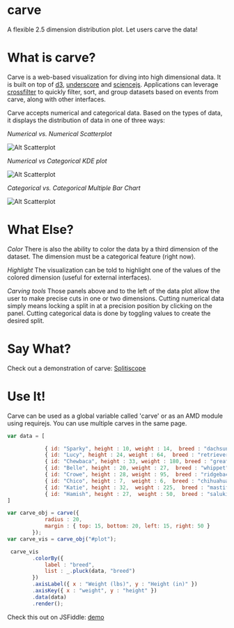carve
=====

A flexible 2.5 dimension distribution plot.  Let users carve the data!

# What is carve? 

Carve is a web-based visualization for diving into high dimensional data.  It is built on top of [d3](http://d3js.org/), [underscore](http://underscorejs.org/) and [sciencejs](https://github.com/jasondavies/science.js/). Applications can leverage [crossfilter](https://github.com/square/crossfilter) to quickly filter, sort, and group datasets based on events from carve, along with other interfaces.

Carve accepts numerical and categorical data.  Based on the types of data, it displays the distribution of data in one of three ways:

*Numerical vs. Numerical Scatterplot*

![Alt Scatterplot](http://rbkreisberg.github.com/carve/img/carve_scatterplot.png)

*Numerical vs Categorical KDE plot*

![Alt Scatterplot](http://rbkreisberg.github.com/carve/img/carve_kde.png)

*Categorical vs. Categorical Multiple Bar Chart*

![Alt Scatterplot](http://rbkreisberg.github.com/carve/img/carve_bar.png)

# What Else?

*Color* There is also the ability to color the data by a third dimension of the dataset.  The dimension must be a categorical feature (right now).  

*Highlight* The visualization can be told to highlight one of the values of the colored dimension (useful for external interfaces).

*Carving tools* Those panels above and to the left of the data plot allow the user to make precise cuts in one or two dimensions.  Cutting numerical data simply means locking a split in at a precision position by clicking on the panel.  Cutting categorical data is done by toggling values to create the desired split.

# Say What?

Check out a demonstration of carve: [Splitiscope](https://github.com/rbkreisberg/splitiscope)

# Use It!

Carve can be used as a global variable called 'carve' or as an AMD module using requirejs.  You can use multiple carves in the same page.

```javascript
var data = [

            { id: "Sparky", height : 10, weight : 14,  breed : "dachsund" },
            { id: "Lucy", height : 24, weight : 64,  breed : "retriever" },
            { id: "Chewbaca", height : 33, weight : 180, breed : "great dane" },
            { id: "Belle", height : 20, weight : 27,  breed : "whippet" },
            { id: "Crowe", height : 28, weight : 95,  breed : "ridgeback" },
            { id: "Chico", height : 7,  weight : 6,  breed : "chihuahua" },
            { id: "Katie", height : 32,  weight : 225,  breed : "mastiff" },
            { id: "Hamish", height : 27,  weight : 50,  breed : "saluki" }
]

var carve_obj = carve({
            radius : 20,
            margin : { top: 15, bottom: 20, left: 15, right: 50 }
        });
var carve_vis = carve_obj("#plot");

 carve_vis
        .colorBy({
            label : "breed",
            list : _.pluck(data, "breed")
        })
        .axisLabel({ x : "Weight (lbs)", y : "Height (in)" })
        .axisKey({ x : "weight", y : "height" })
        .data(data)
        .render();
```
<!-- 
    resources:
https://dl.dropboxusercontent.com/s/z0hyis11d003z80/carve.js
https://dl.dropboxusercontent.com/s/mjqt4svrh5mjbwv/carve.css
https://dl.dropboxusercontent.com/s/4xocll72aguws99/d3.js
https://dl.dropboxusercontent.com/s/hj6nj1d25ltax2m/science.v1.js -->

Check this out on JSFiddle: [demo](http://jsfiddle.net/rbkreisberg/bJnGL/)